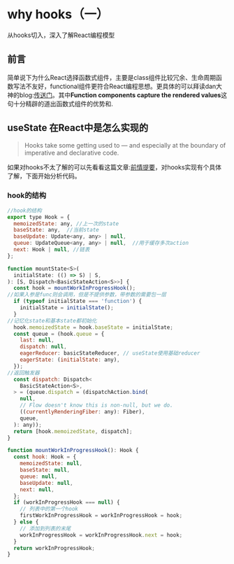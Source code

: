 # why hooks（一）

从hooks切入，深入了解React编程模型

## 前言

​	简单说下为什么React选择函数式组件，主要是class组件比较冗余、生命周期函数写法不友好，functional组件更符合React编程思想。更具体的可以拜读dan大神的blog:[传送门](https://overreacted.io/how-are-function-components-different-from-classes/)。其中**Function components capture the rendered values**这句十分精辟的道出函数式组件的优势和.

## useState 在React中是怎么实现的

> Hooks take some getting used to — and especially at the boundary of imperative and declarative code.

如果对hooks不太了解的可以先看看这篇文章:[前情提要](https://medium.com/@ryardley/react-hooks-not-magic-just-arrays-cd4f1857236e)，对hooks实现有个具体了解，下面开始分析代码。

### hook的结构

```javascript
//hook的结构
export type Hook = {
  memoizedState: any, //上一次的state
  baseState: any,  //当前state
  baseUpdate: Update<any, any> | null,
  queue: UpdateQueue<any, any> | null,  //用于缓存多次action
  next: Hook | null, //链表
};
```

```javascript
function mountState<S>(
  initialState: (() => S) | S,
): [S, Dispatch<BasicStateAction<S>>] {
  const hook = mountWorkInProgressHook();
//如果入参是func则会调用，但是不提供参数，带参数的需要包一层
  if (typeof initialState === 'function') {
    initialState = initialState();
  }
//记忆化state和基本state都初始化
  hook.memoizedState = hook.baseState = initialState;
  const queue = (hook.queue = {
    last: null,
    dispatch: null,
    eagerReducer: basicStateReducer, // useState使用基础reducer
    eagerState: (initialState: any),
  });
//返回触发器
  const dispatch: Dispatch<
    BasicStateAction<S>,
  > = (queue.dispatch = (dispatchAction.bind(
    null,
    // Flow doesn't know this is non-null, but we do.
    ((currentlyRenderingFiber: any): Fiber),
    queue,
  ): any));
  return [hook.memoizedState, dispatch];
}
```

```javascript
function mountWorkInProgressHook(): Hook {
  const hook: Hook = {
    memoizedState: null,
    baseState: null,
    queue: null,
    baseUpdate: null,
    next: null,
  };
  if (workInProgressHook === null) {
    // 列表中的第一个hook
    firstWorkInProgressHook = workInProgressHook = hook;
  } else {
    // 添加到列表的末尾
    workInProgressHook = workInProgressHook.next = hook;
  }
  return workInProgressHook;
}
```

